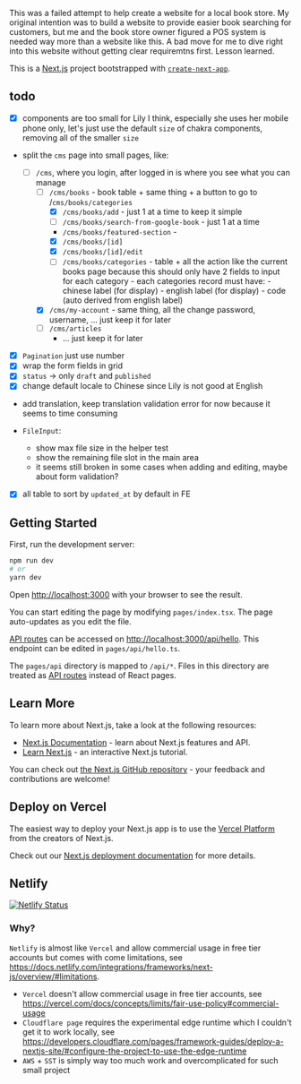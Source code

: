 This was a failed attempt to help create a website for a local book store. My original intention was to build a website to provide easier book searching for customers, but me and the book store owner figured a POS system is needed way more than a website like this. A bad move for me to dive right into this website without getting clear requiremtns first. Lesson learned.

This is a [Next.js](https://nextjs.org/) project bootstrapped with [`create-next-app`](https://github.com/vercel/next.js/tree/canary/packages/create-next-app).

## todo

- [x] components are too small for Lily I think, especially she uses her mobile phone only, let's just use the default `size` of chakra components, removing all of the smaller `size`
- split the `cms` page into small pages, like:

  - [ ] `/cms`, where you login, after logged in is where you see what you can manage
    - [ ] `/cms/books` - book table + same thing + a button to go to /`cms/books/categories`
      - [x] `/cms/books/add` - just 1 at a time to keep it simple
      - [ ] `/cms/books/search-from-google-book` - just 1 at a time
      - `/cms/books/featured-section` -
      - [x] `/cms/books/[id]`
      - [x] `/cms/books/[id]/edit`
      - [ ] `/cms/books/categories` - table + all the action like the current books page because this should only have 2 fields to input for each category - each categories record must have: - chinese label (for display) - english label (for display) - code (auto derived from english label)
    - [x] `/cms/my-account` - same thing, all the change password, username, ... just keep it for later
    - [ ] `/cms/articles`
      - ... just keep it for later

- [x] `Pagination` just use number
- [x] wrap the form fields in grid
- [x] `status` -> only `draft` and `published`
- [x] change default locale to Chinese since Lily is not good at English
- add translation, keep translation validation error for now because it seems to time consuming
- `FileInput`:

  - show max file size in the helper test
  - show the remaining file slot in the main area
  - it seems still broken in some cases when adding and editing, maybe about form validation?

- [x] all table to sort by `updated_at` by default in FE

## Getting Started

First, run the development server:

```bash
npm run dev
# or
yarn dev
```

Open [http://localhost:3000](http://localhost:3000) with your browser to see the result.

You can start editing the page by modifying `pages/index.tsx`. The page auto-updates as you edit the file.

[API routes](https://nextjs.org/docs/api-routes/introduction) can be accessed on [http://localhost:3000/api/hello](http://localhost:3000/api/hello). This endpoint can be edited in `pages/api/hello.ts`.

The `pages/api` directory is mapped to `/api/*`. Files in this directory are treated as [API routes](https://nextjs.org/docs/api-routes/introduction) instead of React pages.

## Learn More

To learn more about Next.js, take a look at the following resources:

- [Next.js Documentation](https://nextjs.org/docs) - learn about Next.js features and API.
- [Learn Next.js](https://nextjs.org/learn) - an interactive Next.js tutorial.

You can check out [the Next.js GitHub repository](https://github.com/vercel/next.js/) - your feedback and contributions are welcome!

## Deploy on Vercel

The easiest way to deploy your Next.js app is to use the [Vercel Platform](https://vercel.com/new?utm_medium=default-template&filter=next.js&utm_source=create-next-app&utm_campaign=create-next-app-readme) from the creators of Next.js.

Check out our [Next.js deployment documentation](https://nextjs.org/docs/deployment) for more details.

## Netlify

[![Netlify Status](https://api.netlify.com/api/v1/badges/234ccdd6-1439-49d5-aaca-47cd9a29ab09/deploy-status)](https://app.netlify.com/sites/lilybookshop/deploys)

### Why?

`Netlify` is almost like `Vercel` and allow commercial usage in free tier accounts but comes with come limitations, see https://docs.netlify.com/integrations/frameworks/next-js/overview/#limitations.

- `Vercel` doesn't allow commercial usage in free tier accounts, see https://vercel.com/docs/concepts/limits/fair-use-policy#commercial-usage
- `Cloudflare page` requires the experimental edge runtime which I couldn't get it to work locally, see https://developers.cloudflare.com/pages/framework-guides/deploy-a-nextjs-site/#configure-the-project-to-use-the-edge-runtime
- `AWS` + `SST` is simply way too much work and overcomplicated for such small project
